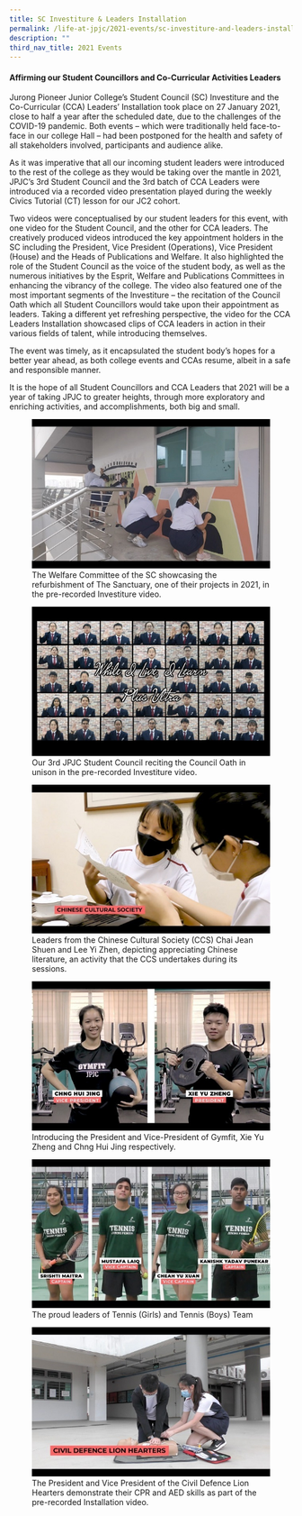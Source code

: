 ```yaml
---
title: SC Investiture & Leaders Installation
permalink: /life-at-jpjc/2021-events/sc-investiture-and-leaders-installation/
description: ""
third_nav_title: 2021 Events
---
```

<h4><strong>Affirming our Student Councillors and Co-Curricular Activities Leaders</strong></h4>

<p>
Jurong Pioneer Junior College’s Student Council (SC) Investiture and the Co-Curricular (CCA) Leaders’ Installation took place on 27 January 2021, close to half a year after the scheduled date, due to the challenges of the COVID-19 pandemic. Both events – which were traditionally held face-to-face in our college Hall – had been postponed for the health and safety of all stakeholders involved, participants and audience alike.</p>

<p>
As it was imperative that all our incoming student leaders were introduced to the rest of the college as they would be taking over the mantle in 2021, JPJC’s 3rd Student Council and the 3rd batch of CCA Leaders were introduced via a recorded video presentation played during the weekly Civics Tutorial (CT) lesson for our JC2 cohort.</p>

<p>
Two videos were conceptualised by our student leaders for this event, with one video for the Student Council, and the other for CCA leaders. The creatively produced videos introduced the key appointment holders in the SC including the President, Vice President (Operations), Vice President (House) and the Heads of Publications and Welfare. It also highlighted the role of the Student Council as the voice of the student body, as well as the numerous initiatives by the Esprit, Welfare and Publications Committees in enhancing the vibrancy of the college. The video also featured one of the most important segments of the Investiture – the recitation of the Council Oath which all Student Councillors would take upon their appointment as leaders. Taking a different yet refreshing perspective, the video for the CCA Leaders Installation showcased clips of CCA leaders in action in their various fields of talent, while introducing themselves.</p>

<p>
The event was timely, as it encapsulated the student body’s hopes for a better year ahead, as both college events and CCAs resume, albeit in a safe and responsible manner.</p>

<p>
It is the hope of all Student Councillors and CCA Leaders that 2021 will be a year of taking JPJC to greater heights, through more exploratory and enriching activities, and accomplishments, both big and small.</p>

<figure>
<img src="/images/scleaders1.jpg">
<figcaption>The Welfare Committee of the SC showcasing the refurbishment of The Sanctuary, one of their projects in 2021, in the pre-recorded Investiture video.</figcaption>
</figure>

<figure>
<img src="/images/scleaders2.jpg">
<figcaption>Our 3rd JPJC Student Council reciting the Council Oath in unison in the pre-recorded Investiture video.</figcaption>
</figure>

<figure>
<img src="/images/scleaders3.jpg">
<figcaption>Leaders from the Chinese Cultural Society (CCS) Chai Jean Shuen and Lee Yi Zhen, depicting appreciating Chinese literature, an activity that the CCS undertakes during its sessions.</figcaption>
</figure>

<figure>
<img src="/images/scleaders4.jpg">
<figcaption>Introducing the President and Vice-President of Gymfit, Xie Yu Zheng and Chng Hui Jing respectively.</figcaption>
</figure>

<figure>
<img src="/images/scleaders5.jpg">
<figcaption>The proud leaders of Tennis (Girls) and Tennis (Boys) Team</figcaption>
</figure>

<figure>
<img src="/images/scleaders6.jpg">
<figcaption>The President and Vice President of the Civil Defence Lion Hearters demonstrate their CPR and AED skills as part of the pre-recorded Installation video.</figcaption>
</figure>